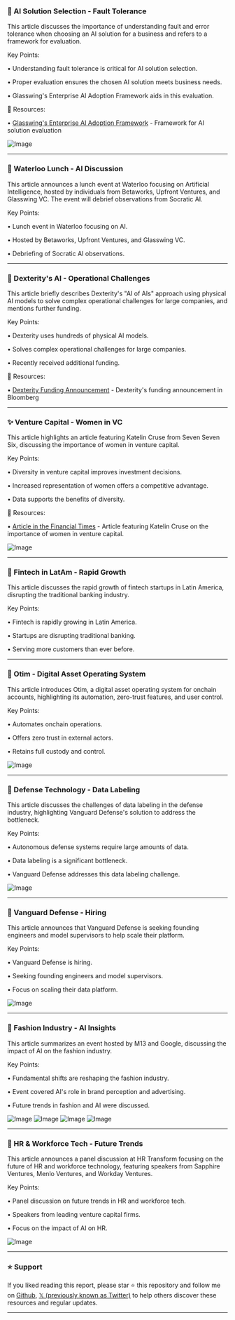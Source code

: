 ### 🤖 AI Solution Selection - Fault Tolerance

This article discusses the importance of understanding fault and error tolerance when choosing an AI solution for a business and refers to a framework for evaluation.

Key Points:

•  Understanding fault tolerance is critical for AI solution selection.


•  Proper evaluation ensures the chosen AI solution meets business needs.


•  Glasswing's Enterprise AI Adoption Framework aids in this evaluation.



🔗 Resources:

• [Glasswing's Enterprise AI Adoption Framework](http://bit.ly/3OScuZn) -  Framework for AI solution evaluation

![Image](https://pbs.twimg.com/ext_tw_video_thumb/1899129169952624640/pu/img/JX7dqxcMo0s6l86Y.jpg)


---
### 🚀 Waterloo Lunch - AI Discussion

This article announces a lunch event at Waterloo focusing on Artificial Intelligence, hosted by individuals from Betaworks, Upfront Ventures, and Glasswing VC.  The event will debrief observations from Socratic AI.

Key Points:

• Lunch event in Waterloo focusing on AI.


• Hosted by Betaworks, Upfront Ventures, and Glasswing VC.


• Debriefing of Socratic AI observations.



---
### 🤖 Dexterity's AI - Operational Challenges

This article briefly describes Dexterity's "AI of AIs" approach using physical AI models to solve complex operational challenges for large companies, and mentions further funding.

Key Points:

• Dexterity uses hundreds of physical AI models.


•  Solves complex operational challenges for large companies.


•  Recently received additional funding.



🔗 Resources:

• [Dexterity Funding Announcement](https://www.bloomberg.com/news/articles/2024-02-20/dexterity-raises-more-than-100-million-to-boost-robot-ai) - Dexterity's funding announcement in Bloomberg


---
### ✨ Venture Capital - Women in VC

This article highlights an article featuring Katelin Cruse from Seven Seven Six, discussing the importance of women in venture capital.

Key Points:

•  Diversity in venture capital improves investment decisions.


•  Increased representation of women offers a competitive advantage.


•  Data supports the benefits of diversity.



🔗 Resources:

• [Article in the Financial Times](https://www.ft.com/content/962c0733-b88a-47a3-974f-62d060127f9b) - Article featuring Katelin Cruse on the importance of women in venture capital.

![Image](https://pbs.twimg.com/media/Glx0B-rbUAAP9LR?format=jpg&name=small)


---
### 🤖 Fintech in LatAm - Rapid Growth

This article discusses the rapid growth of fintech startups in Latin America, disrupting the traditional banking industry.

Key Points:

• Fintech is rapidly growing in Latin America.


•  Startups are disrupting traditional banking.


• Serving more customers than ever before.


---
### 🤖 Otim - Digital Asset Operating System

This article introduces Otim, a digital asset operating system for onchain accounts, highlighting its automation, zero-trust features, and user control.

Key Points:

• Automates onchain operations.


•  Offers zero trust in external actors.


• Retains full custody and control.



![Image](https://pbs.twimg.com/amplify_video_thumb/1899508274891780098/img/j7m2YBYqCerv3119.jpg)


---
### 🤖 Defense Technology - Data Labeling

This article discusses the challenges of data labeling in the defense industry, highlighting Vanguard Defense's solution to address the bottleneck.

Key Points:

•  Autonomous defense systems require large amounts of data.


•  Data labeling is a significant bottleneck.


• Vanguard Defense addresses this data labeling challenge.



![Image](https://pbs.twimg.com/media/GlxgdQKWAAAxp0B?format=jpg&name=small)

---
### 🤖 Vanguard Defense - Hiring

This article announces that Vanguard Defense is seeking founding engineers and model supervisors to help scale their platform.

Key Points:

• Vanguard Defense is hiring.


•  Seeking founding engineers and model supervisors.


•  Focus on scaling their data platform.



![Image](https://pbs.twimg.com/media/Glxi_GPWEAAVXLf?format=png&name=small)


---
### 🤖 Fashion Industry - AI Insights

This article summarizes an event hosted by M13 and Google, discussing the impact of AI on the fashion industry.

Key Points:

•  Fundamental shifts are reshaping the fashion industry.


•  Event covered AI's role in brand perception and advertising.


•  Future trends in fashion and AI were discussed.



![Image](https://pbs.twimg.com/media/Glxfk2gWkAA7E1r?format=jpg&name=360x360)
![Image](https://pbs.twimg.com/media/Glxfk03XUAAn9JN?format=jpg&name=360x360)
![Image](https://pbs.twimg.com/media/Glxfk06WgAAaCuF?format=jpg&name=360x360)
![Image](https://pbs.twimg.com/media/Glxfk2XWQAA2Hid?format=jpg&name=360x360)


---
### 🤖 HR & Workforce Tech - Future Trends

This article announces a panel discussion at HR Transform focusing on the future of HR and workforce technology, featuring speakers from Sapphire Ventures, Menlo Ventures, and Workday Ventures.

Key Points:

•  Panel discussion on future trends in HR and workforce tech.


•  Speakers from leading venture capital firms.


•  Focus on the impact of AI on HR.



![Image](https://pbs.twimg.com/media/Glxe9x9XcAATFVf?format=jpg&name=small)


---

### ⭐️ Support

If you liked reading this report, please star ⭐️ this repository and follow me on [Github](https://github.com/Drix10), [𝕏 (previously known as Twitter)](https://x.com/DRIX_10_) to help others discover these resources and regular updates.

---